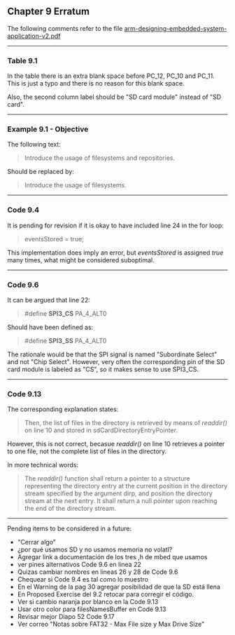 ## Chapter 9 Erratum

The following comments refer to the file [arm-designing-embedded-system-application-v2.pdf](https://armkeil.blob.core.windows.net/developer/Files/pdf/ebook/arm-designing-embedded-system-application-v2.pdf)

---

### Table 9.1

In the table there is an extra blank space before PC_12, PC_10 and PC_11. This is just a typo and there is no reason for this blank space.

Also, the second column label should be "SD card module" instead of "SD card".

---

### Example 9.1 - Objective

The following text:

> Introduce the usage of filesystems and repositories.

Should be replaced by:

> Introduce the usage of filesystems.

---

### Code 9.4

It is pending for revision if it is okay to have included line 24 in the for loop:

> eventsStored = true;

This implementation does imply an error, but *eventsStored* is assigned *true* many times, what might be considered suboptimal.

---

### Code 9.6

It can be argued that line 22:

> #define **SPI3_CS** PA_4_ALT0

Should have been defined as:

> #define **SPI3_SS** PA_4_ALT0

The rationale would be that the SPI signal is named "Subordinate Select" and not "Chip Select". However, very often the corresponding pin of the SD card module is labeled as "CS", so it makes sense to use SPI3_CS.

---

### Code 9.13

The corresponding explanation states:

> Then, the list of files in the directory is retrieved by means of *readdir()* on line 10 and stored in sdCardDirectoryEntryPointer.

However, this is not correct, becasue *readdir()* on line 10 retrieves a pointer to one file, not the complete list of files in the directory.

In more technical words:

> The *readdir()* function shall return a pointer to a structure representing the directory entry at the current position in the directory stream specified by the argument dirp, and position the directory stream at the next entry. It shall return a null pointer upon reaching the end of the directory stream.

---

Pending items to be considered in a future:

- "Cerrar algo"
- ¿por qué usamos SD y no usamos memoria no volatl?
- Agregar link a documentación de los tres ,h de mbed que usamos
- ver pines alternativos Code 9.6 en linea 22
- Quizas cambiar nombres en lineas 26 y 28 de Code 9.6
- Chequear si Code 9.4 es tal como lo muestro
- En el Warning de la pag 30 agregar posibilidad de que la SD está llena
- En Proposed Exercise del 9.2 retocar para corregir el código.
- Ver si cambio naranja por blanco en la Code 9.13
- Usar otro color para filesNamesBuffer en Code 9.13
- Revisar mejor Diapo 52 Code 9.17
- Ver correo "Notas sobre FAT32 - Max File size y Max Drive Size"
